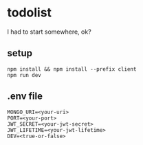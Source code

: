 # todolist
I had to start somewhere, ok?
## setup
```
npm install && npm install --prefix client
npm run dev
```
## .env file
```
MONGO_URI=<your-uri>
PORT=<your-port>
JWT_SECRET=<your-jwt-secret>
JWT_LIFETIME=<your-jwt-lifetime>
DEV=<true-or-false>
```
